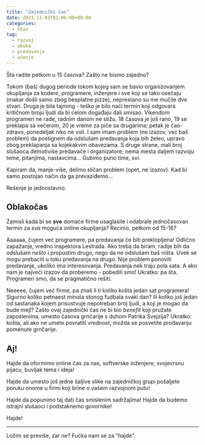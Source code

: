 ```yaml
---
title: "Zajednički čas"
date: 2021-11-03T01:06:08+00:00
categories:
  - Stav
tag:
  - razvoj
  - obuka
  - predavanje
  - učenje
---
```


Šta radite petkom u 15 časova? Zašto ne bismo zajedno?

<!--more-->

Tokom (baš) dugog perioda tokom kojeg sam se bavio organizovanjem okupljanja za kodere, programere, inženjere i sve koji se tako osećaju (makar došli samo zbog besplatne pizze), neprestano su me mučile dve stvari. Druga je bila tajming - teško je bilo naći termin koji odgovara kritičnom broju ljudi da bi celom događaju dali smisao. Vikendom programeri ne rade, radnim danom ne stižu. 18 časova je još rano, 19 se preklapa sa večerom, 20 je vreme za piće sa drugarima; petak je ćao-zdravo, ponedeljak niko ne voli. I sam imam problem (ne izazov, već baš problem) da postignem da odslušam predavanja koja bih želeo, upravo zbog preklapanja sa kojekakvim obavezama. S druge strane, mali broj slušaoca demotiviše predavače i organizatore; nema mesta daljem razvoju teme, pitanjima, nastavcima... Gubimo puno time, svi.

Kapiram da, manje-više, delimo sličan problem (opet, ne izazov). Kad bi samo postojao način da ga prevaziđemo...

Rešenje je jednostavno.

## Oblakočas

Zamisli kada bi se **sve** domaće firme usaglasile i odabrale jednočasovan termin za _sva_ moguća online okupljanja? Recimo, petkom od 15-16?

Aaaaaa, čujem već programere, pa predavanja će biti preklopljena! Odlično zapažanje, vredno inspektora Lestrada. Ako treba da biram, radije bih da odslušam _nešto_ i propustim drugo, nego da ne odslušam baš ništa. Uvek se mogu prebaciti u toku predavanja na drugo. Nije problem ponoviti predavanje, ukoliko ima interesovanja. Predavanja nek traju pola sata. A ako nam je najveći izazov da proberemo - pobedili smo! Ukratko: pa šta. Programeri smo, da se pragmatično rešiti.

Neeeee, čujem već firme, pa znaš li ti koliko košta jedan sat programera! Sigurno koliko petnaest minuta stonog fudbala svaki dan? Ili koliko još jedan od sastanaka kojem prisustvuje nepotreban broj ljudi, a koji je mogao da bude mejl? Zašto ovaj zajednički čas ne bi bio _benefit_ koji pružate zaposlenima, umesto časova grnčarije s duhom Patrika Svejzija? Ukratko: košta, ali ako ne umete povratiti vrednost, možda se posvetite prodavanju pomenute grnčarije.

## Aj!

Hajde da oformimo online čas za nas, softverske inženjere; svojevrsnu pijacu, buvljak tema i ideja!

Hajde da umesto još jedne šaljive slike na zajedničkoj grupi pošaljete poruku onome u firmi koji brine o vašem razvojnom putu!

Hajde da popunimo taj dati čas smislenim sadržajima! Hajde da budemo istrajni slušaoci i podstaknemo govornike!

Hajde!

----

Ložim se previše, zar ne? Fućka nam se za "hajde".
